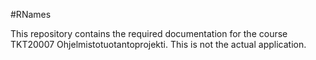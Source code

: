 #RNames

This repository contains the required documentation for the course TKT20007 Ohjelmistotuotantoprojekti. This is not the actual application.


